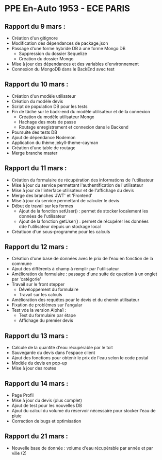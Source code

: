 # PPE En-Auto 1953 - ECE PARIS


## Rapport du 9 mars :

* Création d'un gitignore
* Modification des dépendances de package.json
* Passage d'une forme hybride DB à une forme Mongo DB 
  * Suppression du dossier Sequelize
  * Création du dossier Mongo
* Mise à jour des dépendances et des variables d'environnement 
* Connexion du MongoDB dans le BackEnd avec test
 
 

## Rapport du 10 mars :

* Création d'un modèle utilisateur
* Création du modèle devis 
* Script de population DB pour les tests 
* Fin de tâche sur le back-end  du modèle utilisateur et de la connexion 
  * Création du modèle utilisateur Mongo
  * Hachage des mots de passe
  * Routage enregistrement et connexion dans le Backend
* Poursuite des tests DB
* Ajout de dépendance Nodemon
* Application du thème jekyll-theme-cayman
* Création d'une table de routage 
* Merge branche master 


## Rapport du 11 mars :

* Création du formulaire de récupération des informations de l'utilisateur 
* Mise à jour du service permettant l'authentification de l'utilisateur 
* Mise à jour de l'interface utilisateur et de l'affichage du devis
* Merge des branches 'JWT' et 'Frontend'
* Mise à jour du service permettant de calculer le devis 
* Début de travail sur les formes
  * Ajout de la fonction setUser() : permet de stocker localement les données de l'utilisateur 
  * Ajout de la fonction getUser() : permet de récupérer les données dde l'utilisateur depuis un stockage local 
* Créatiuon d'un sous-programme pour les calculs 


## Rapport du 12 mars : 

* Création d'une base de données avec le prix de l'eau en fonction de la commune 
* Ajout des différents à champ à remplir par l'utilisateur 
* Amélioration du formulaire : passage d'une suite de question à un onglet par 'catégorie'
* Travail sur le front stepper 
  * Développement du formulaire 
  * Travail sur les calculs 
* Amélioration des requêtes pour le devis et du chemin utilisateur 
* Fixation de problèmes sur l'angular
* Test vde la version Alpha1 :
  * Test du formulaire par étape 
  * Affichage du premier devis 

## Rapport du 13 mars :

* Calcule de la quantité d'eau récupérable par le toit
* Sauvegarde du devis dans l'espace client
* Ajout des fonctions pour obtenir le prix de l'eau selon le code postal
* Modèle du devis en pop-up
* Mise à jour des routes

##  Rapport du 14 mars :

* Page Profil
* Mise à jour du devis (plus complet)
* Ajout de test pour les nouvelles DB
* Ajout du calcul du volume du réservoir nécessaire pour stocker l'eau de pluie
* Correction de bugs et optimisation

## Rapport du 21 mars :

* Nouvelle base de donnée : volume d'eau récupérable par année et par ville (2)
